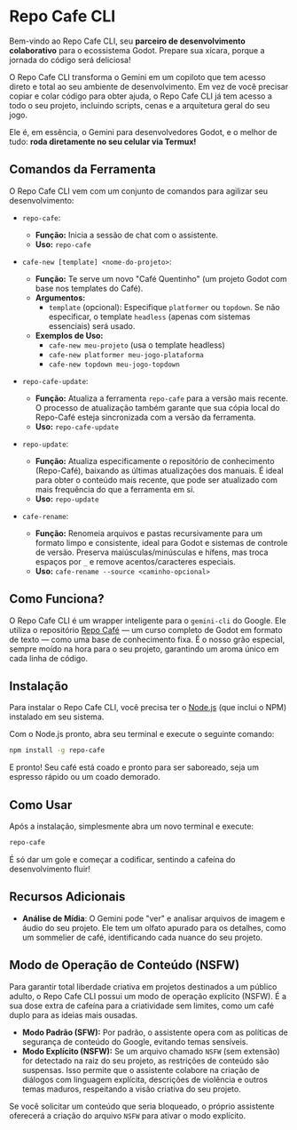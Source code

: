 # Repo Cafe CLI

Bem-vindo ao Repo Cafe CLI, seu **parceiro de desenvolvimento colaborativo** para o ecossistema Godot. Prepare sua xícara, porque a jornada do código será deliciosa!

O Repo Cafe CLI transforma o Gemini em um copiloto que tem acesso direto e total ao seu ambiente de desenvolvimento. Em vez de você precisar copiar e colar código para obter ajuda, o Repo Cafe CLI já tem acesso a todo o seu projeto, incluindo scripts, cenas e a arquitetura geral do seu jogo.

Ele é, em essência, o Gemini para desenvolvedores Godot, e o melhor de tudo: **roda diretamente no seu celular via Termux!**

## Comandos da Ferramenta

O Repo Cafe CLI vem com um conjunto de comandos para agilizar seu desenvolvimento:

-   `repo-cafe`:
    -   **Função:** Inicia a sessão de chat com o assistente.
    -   **Uso:** `repo-cafe`

-   `cafe-new [template] <nome-do-projeto>`:
    -   **Função:** Te serve um novo "Café Quentinho" (um projeto Godot com base nos templates do Café).
    -   **Argumentos:**
        -   `template` (opcional): Especifique `platformer` ou `topdown`. Se não especificar, o template `headless` (apenas com sistemas essenciais) será usado.
    -   **Exemplos de Uso:**
        -   `cafe-new meu-projeto` (usa o template headless)
        -   `cafe-new platformer meu-jogo-plataforma`
        -   `cafe-new topdown meu-jogo-topdown`

-   `repo-cafe-update`:
    -   **Função:** Atualiza a ferramenta `repo-cafe` para a versão mais recente. O processo de atualização também garante que sua cópia local do Repo-Café esteja sincronizada com a versão da ferramenta.
    -   **Uso:** `repo-cafe-update`

-   `repo-update`:
    -   **Função:** Atualiza especificamente o repositório de conhecimento (Repo-Café), baixando as últimas atualizações dos manuais. É ideal para obter o conteúdo mais recente, que pode ser atualizado com mais frequência do que a ferramenta em si.
    -   **Uso:** `repo-update`

-   `cafe-rename`:
    -   **Função:** Renomeia arquivos e pastas recursivamente para um formato limpo e consistente, ideal para Godot e sistemas de controle de versão. Preserva maiúsculas/minúsculas e hífens, mas troca espaços por `_` e remove acentos/caracteres especiais.
    -   **Uso:** `cafe-rename --source <caminho-opcional>`

## Como Funciona?

O Repo Cafe CLI é um wrapper inteligente para o `gemini-cli` do Google. Ele utiliza o repositório [Repo Café](https://github.com/Cafe-GameDev/Repo-Cafe) — um curso completo de Godot em formato de texto — como uma base de conhecimento fixa. É o nosso grão especial, sempre moído na hora para o seu projeto, garantindo um aroma único em cada linha de código.

## Instalação

Para instalar o Repo Cafe CLI, você precisa ter o [Node.js](https://nodejs.org/) (que inclui o NPM) instalado em seu sistema.

Com o Node.js pronto, abra seu terminal e execute o seguinte comando:

```bash
npm install -g repo-cafe
```

E pronto! Seu café está coado e pronto para ser saboreado, seja um espresso rápido ou um coado demorado.

## Como Usar

Após a instalação, simplesmente abra um novo terminal e execute:

```bash
repo-cafe
```

É só dar um gole e começar a codificar, sentindo a cafeína do desenvolvimento fluir!

## Recursos Adicionais

-   **Análise de Mídia**: O Gemini pode "ver" e analisar arquivos de imagem e áudio do seu projeto. Ele tem um olfato apurado para os detalhes, como um sommelier de café, identificando cada nuance do seu projeto.

## Modo de Operação de Conteúdo (NSFW)

Para garantir total liberdade criativa em projetos destinados a um público adulto, o Repo Cafe CLI possui um modo de operação explícito (NSFW). É a sua dose extra de cafeína para a criatividade sem limites, como um café duplo para as ideias mais ousadas.

-   **Modo Padrão (SFW):** Por padrão, o assistente opera com as políticas de segurança de conteúdo do Google, evitando temas sensíveis.
-   **Modo Explícito (NSFW):** Se um arquivo chamado `NSFW` (sem extensão) for detectado na raiz do seu projeto, as restrições de conteúdo são suspensas. Isso permite que o assistente colabore na criação de diálogos com linguagem explícita, descrições de violência e outros temas maduros, respeitando a visão criativa do seu projeto.

Se você solicitar um conteúdo que seria bloqueado, o próprio assistente oferecerá a criação do arquivo `NSFW` para ativar o modo explícito.